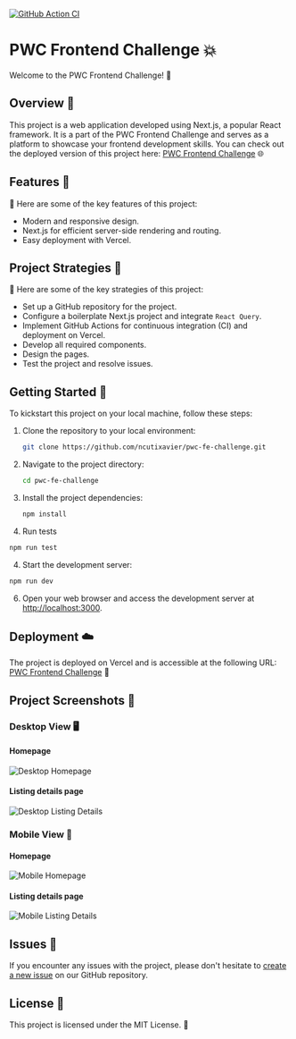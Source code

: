 [![GitHub Action CI](https://github.com/ncutixavier/pwc-fe-challenge/actions/workflows/nextjs.yml/badge.svg)](https://github.com/ncutixavier/pwc-fe-challenge/actions/workflows/nextjs.yml)

# PWC Frontend Challenge 💥

Welcome to the PWC Frontend Challenge! 🚀

## Overview 🌟

This project is a web application developed using Next.js, a popular React framework. It is a part of the PWC Frontend Challenge and serves as a platform to showcase your frontend development skills. You can check out the deployed version of this project here: [PWC Frontend Challenge](https://pwc-fe-challenge.vercel.app/) 🌐

## Features 🌟

🌟 Here are some of the key features of this project:

- Modern and responsive design.
- Next.js for efficient server-side rendering and routing.
- Easy deployment with Vercel.

## Project Strategies 🚧

🌟 Here are some of the key strategies of this project:

- Set up a GitHub repository for the project.
- Configure a boilerplate Next.js project and integrate `React Query`.
- Implement GitHub Actions for continuous integration (CI) and deployment on Vercel.
- Develop all required components.
- Design the pages.
- Test the project and resolve issues.

## Getting Started 🚀

To kickstart this project on your local machine, follow these steps:

1. Clone the repository to your local environment:

   ```bash
   git clone https://github.com/ncutixavier/pwc-fe-challenge.git
   ```

2. Navigate to the project directory:

   ```bash
   cd pwc-fe-challenge
   ```

3. Install the project dependencies:

   ```bash
   npm install
   ```

4.  Run tests

   ```bash
   npm run test
   ```

4.  Start the development server:

   ```bash
   npm run dev
   ```

6. Open your web browser and access the development server at [http://localhost:3000](http://localhost:3000).

## Deployment ☁️

The project is deployed on Vercel and is accessible at the following URL: [PWC Frontend Challenge](https://pwc-fe-challenge.vercel.app/) 🚀

## Project Screenshots 📸

### Desktop View 🖥️

#### Homepage
![Desktop Homepage](https://github.com/ncutixavier/pwc-fe-challenge/assets/51375428/0a17d84f-12f1-465c-a228-eb2b471ee567)

#### Listing details page

![Desktop Listing Details](https://github.com/ncutixavier/pwc-fe-challenge/assets/51375428/7db66210-5f73-45da-bbd1-4b5de48f0202)

### Mobile View 📱

#### Homepage
![Mobile Homepage](https://github.com/ncutixavier/pwc-fe-challenge/assets/51375428/12f4db2d-b8a8-466e-a8a2-76362e13fdc0)

#### Listing details page
![Mobile Listing Details](https://github.com/ncutixavier/pwc-fe-challenge/assets/51375428/e1e55946-ecf2-4245-a3bd-90ba2ff71cad)

## Issues 🐛

If you encounter any issues with the project, please don't hesitate to [create a new issue](https://github.com/ncutixavier/pwc-fe-challenge/issues) on our GitHub repository.

## License 📝

This project is licensed under the MIT License. 📜
